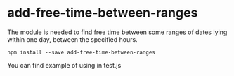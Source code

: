 # add-free-time-between-ranges
The module is needed to find free time between some ranges of dates lying within one day, between the specified hours.

````
npm install --save add-free-time-between-ranges
````

You can find example of using in test.js
